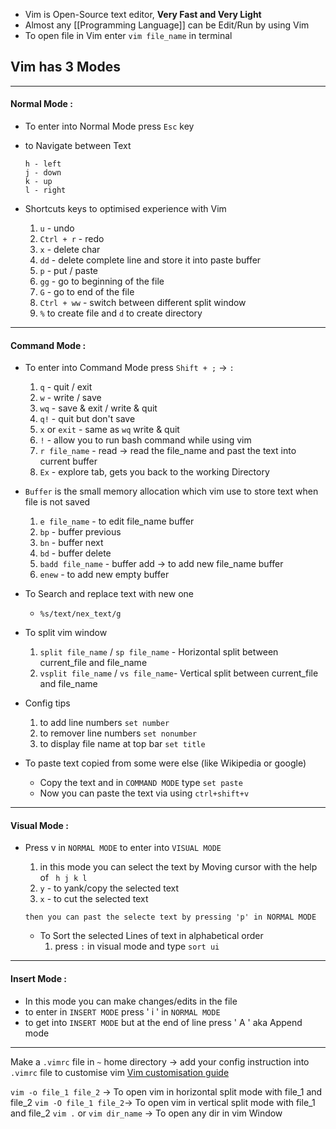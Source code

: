 - Vim is Open-Source text editor, **Very Fast and Very Light** 
- Almost any [[Programming Language]] can be Edit/Run by using Vim
- To open file in Vim enter `vim file_name` in terminal 
## Vim has 3 Modes
***
#### Normal Mode : 
- To enter into Normal Mode press `Esc` key
- to Navigate between Text
	```
	h - left 
	j - down 
	k - up 
	l - right 
    ```

- Shortcuts keys to optimised experience with Vim 
	1. `u` - undo 
	2. `Ctrl + r` - redo 
	3. `x` - delete char
	4. `dd` - delete complete line and store it into paste buffer
	5. `p` - put / paste
	6. `gg` - go to beginning of the file
	7. `G` - go to end of the file 
	8. `Ctrl + ww` - switch between different split window 
	9. `%` to create file and `d` to create directory
***
#### Command Mode : 
- To enter into Command Mode press `Shift + ;` -> `:`
	1. `q` - quit / exit
	2. `w` - write / save 
	3. `wq` - save & exit  / write & quit
	4. `q!` - quit but don't save
	5. `x`  or `exit` - same as `wq` write & quit
	6. `!` - allow you to run bash command while using vim
	7. `r file_name` - read -> read the file_name and past the text into current buffer 
	8. `Ex` - explore tab, gets you back to the working Directory 

- `Buffer` is the small memory allocation which vim use to store text when file is not saved
	1. `e file_name` - to edit file_name buffer
	2. `bp` - buffer previous
	3. `bn` - buffer next
	4.  `bd` - buffer delete
	5. `badd file_name` - buffer add -> to add new file_name buffer 
	6. `enew` - to add new empty buffer

- To Search and replace text with new one
	- `%s/text/nex_text/g`

- To split vim window
	1. `split file_name` / `sp file_name` - Horizontal split between current_file and file_name
	2. `vsplit file_name`  / `vs file_name`- Vertical split between current_file and file_name
- Config tips

	1. to add line numbers `set number`
	2. to remover line numbers `set nonumber`
	3. to display file name at top bar `set title`

- To paste text copied from some were else (like Wikipedia or google)
	- Copy the text and in `COMMAND MODE` type `set paste`
	- Now you can paste the text via using `ctrl+shift+v` 
***
#### Visual Mode : 
- Press v in `NORMAL MODE` to enter into `VISUAL MODE` 
	1. in this mode you can select the text by Moving cursor with the help of ` h j k l` 
	2. `y` - to yank/copy the selected text
	3. `x` - to cut the selected text
	```
	then you can past the selecte text by pressing 'p' in NORMAL MODE
	```

  - To Sort the selected Lines of text in alphabetical order
	  1. press `:` in visual mode and type `sort ui`
	  

***
#### Insert Mode : 
- In this mode you can make changes/edits in the file 
- to enter in `INSERT MODE` press ' i ' in `NORMAL MODE`
- to get into `INSERT MODE` but at the end of line press ' A ' aka Append mode
***

Make a `.vimrc` file in `~` home directory -> add your config instruction into `.vimrc` file 
to customise vim [Vim customisation guide](https://www.freecodecamp.org/news/vimrc-configuration-guide-customize-your-vim-editor/)

`vim -o file_1 file_2` -> To open vim in horizontal split mode with file_1 and file_2
`vim -O file_1 file_2`-> To open vim in vertical split mode with file_1 and file_2
`vim .` or `vim dir_name` -> To open any dir in vim Window
